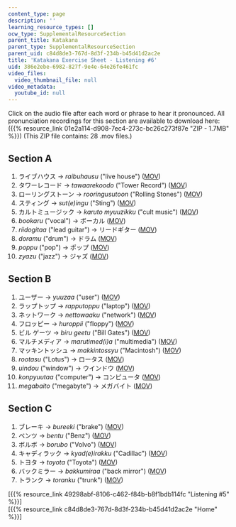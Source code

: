 ```yaml
---
content_type: page
description: ''
learning_resource_types: []
ocw_type: SupplementalResourceSection
parent_title: Katakana
parent_type: SupplementalResourceSection
parent_uid: c84d8de3-767d-8d3f-234b-b45d41d2ac2e
title: 'Katakana Exercise Sheet - Listening #6'
uid: 386e2ebe-6982-827f-9e4e-64e26fe461fc
video_files:
  video_thumbnail_file: null
video_metadata:
  youtube_id: null
---
```


Click on the audio file after each word or phrase to hear it pronounced. All pronunciation recordings for this section are available to download here: ({{% resource_link 01e2a114-d908-7ec4-273c-bc26c273f87e "ZIP - 1.7MB" %}}) (This ZIP file contains: 28 .mov files.)

Section A
---------

1.  ライブハウス → _raibuhausu_ ("live house") ([MOV](http://www.archive.org/download/MITRES21F.01S10_KATAKANA_EXERCISES/6a1.mov))
2.  タワーレコード → _tawaarekoodo_ ("Tower Record") ([MOV](http://www.archive.org/download/MITRES21F.01S10_KATAKANA_EXERCISES/6a2.mov))
3.  ローリングストーン → _rooringusutoon_ ("Rolling Stones") ([MOV](http://www.archive.org/download/MITRES21F.01S10_KATAKANA_EXERCISES/6a3.mov))
4.  スティング → _sut(e)ingu_ ("Sting") ([MOV](http://www.archive.org/download/MITRES21F.01S10_KATAKANA_EXERCISES/6a4.mov))
5.  カルトミュージック → _karuto myuuzikku_ ("cult music") ([MOV](http://www.archive.org/download/MITRES21F.01S10_KATAKANA_EXERCISES/6a5.mov))
6.  _bookaru_ ("vocal") → ボーカル ([MOV](http://www.archive.org/download/MITRES21F.01S10_KATAKANA_EXERCISES/6a6.mov))
7.  _riidogitaa_ ("lead guitar") → リードギター ([MOV](http://www.archive.org/download/MITRES21F.01S10_KATAKANA_EXERCISES/6a7.mov))
8.  _doramu_ ("drum") → ドラム ([MOV](http://www.archive.org/download/MITRES21F.01S10_KATAKANA_EXERCISES/6a8.mov))
9.  _poppu_ ("pop") → ポップ ([MOV](http://www.archive.org/download/MITRES21F.01S10_KATAKANA_EXERCISES/6a9.mov))
10.  _zyazu_ ("jazz") → ジャズ ([MOV](http://www.archive.org/download/MITRES21F.01S10_KATAKANA_EXERCISES/6a10.mov))

Section B
---------

1.  ユーザー → _yuuzaa_ ("user") ([MOV](http://www.archive.org/download/MITRES21F.01S10_KATAKANA_EXERCISES/6b1.mov))
2.  ラップトップ → _rapputoppu_ ("laptop") ([MOV](http://www.archive.org/download/MITRES21F.01S10_KATAKANA_EXERCISES/6b2.mov))
3.  ネットワーク → _nettowaaku_ ("network") ([MOV](http://www.archive.org/download/MITRES21F.01S10_KATAKANA_EXERCISES/6b3.mov))
4.  フロッピー → _huroppii_ ("floppy") ([MOV](http://www.archive.org/download/MITRES21F.01S10_KATAKANA_EXERCISES/6b4.mov))
5.  ビル ゲーツ → _biru geetu_ ("Bill Gates") ([MOV](http://www.archive.org/download/MITRES21F.01S10_KATAKANA_EXERCISES/6b5.mov))
6.  マルチメディア → _marutimed(i)a_ ("multimedia") ([MOV](http://www.archive.org/download/MITRES21F.01S10_KATAKANA_EXERCISES/6b6.mov))
7.  マッキントッシュ → _makkintossyu_ ("Macintosh") ([MOV](http://www.archive.org/download/MITRES21F.01S10_KATAKANA_EXERCISES/6b7.mov))
8.  _rootasu_ ("Lotus") → ロータス ([MOV](http://www.archive.org/download/MITRES21F.01S10_KATAKANA_EXERCISES/6b8.mov))
9.  _uindou_ ("window") → ウインドウ ([MOV](http://www.archive.org/download/MITRES21F.01S10_KATAKANA_EXERCISES/6b9.mov))
10.  _konpyuutaa_ ("computer") → コンピュータ ([MOV](http://www.archive.org/download/MITRES21F.01S10_KATAKANA_EXERCISES/6b10.mov))
11.  _megabaito_ ("megabyte") → メガバイト ([MOV](http://www.archive.org/download/MITRES21F.01S10_KATAKANA_EXERCISES/6b11.mov))

Section C
---------

1.  ブレーキ → _bureeki_ ("brake") ([MOV](http://www.archive.org/download/MITRES21F.01S10_KATAKANA_EXERCISES/6c1.mov))
2.  ベンツ → _bentu_ ("Benz") ([MOV](http://www.archive.org/download/MITRES21F.01S10_KATAKANA_EXERCISES/6c2.mov))
3.  ボルボ → _borubo_ ("Volvo") ([MOV](http://www.archive.org/download/MITRES21F.01S10_KATAKANA_EXERCISES/6c3.mov))
4.  キャディラック → _kyad(e)irakku_ ("Cadillac") ([MOV](http://www.archive.org/download/MITRES21F.01S10_KATAKANA_EXERCISES/6c4.mov))
5.  トヨタ → _toyota_ ("Toyota") ([MOV](http://www.archive.org/download/MITRES21F.01S10_KATAKANA_EXERCISES/6c5.mov))
6.  バックミラー → _bakkumiraa_ ("back mirror") ([MOV](http://www.archive.org/download/MITRES21F.01S10_KATAKANA_EXERCISES/6c6.mov))
7.  トランク → _toranku_ ("trunk") ([MOV](http://www.archive.org/download/MITRES21F.01S10_KATAKANA_EXERCISES/6c7.mov))

  
\[{{% resource_link 49298abf-8106-c462-f84b-b8f1bdb114fc "Listening #5" %}}\]  
\[{{% resource_link c84d8de3-767d-8d3f-234b-b45d41d2ac2e "Home" %}}\]